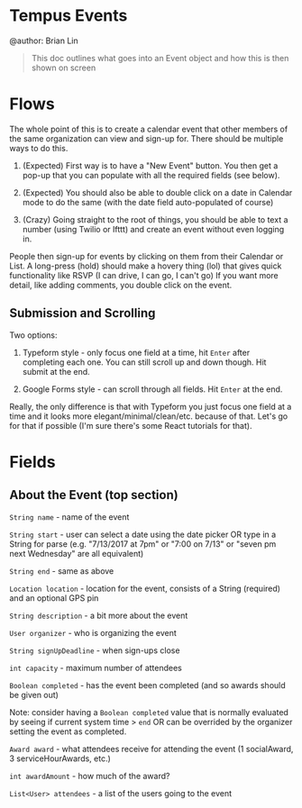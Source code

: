 # Tempus Events

@author: Brian Lin 

> This doc outlines what goes into an Event object and how this is then shown on screen

# Flows

The whole point of this is to create a calendar event that other members of the same organization can view and sign-up for. 
There should be multiple ways to do this. 

1. (Expected) First way is to have a "New Event" button. You then get a pop-up that you can populate with 
all the required fields (see below). 

2. (Expected) You should also be able to double click on a date in Calendar mode to do the same (with the date field auto-populated of course)

3. (Crazy) Going straight to the root of things, you should be able to text a number (using Twilio or Ifttt) and create an event without even logging in.

People then sign-up for events by clicking on them from their Calendar or List. A long-press (hold) should make a hovery thing (lol) that gives quick functionality like RSVP (I can drive, I can go, I can't go)
If you want more detail, like adding comments, you double click on the event. 

## Submission and Scrolling

Two options:

1. Typeform style - only focus one field at a time, hit `Enter` after completing each one. You can still scroll up and down though. Hit submit at the end.

2. Google Forms style - can scroll through all fields. Hit `Enter` at the end.

Really, the only difference is that with Typeform you just focus one field at a time and it looks more elegant/minimal/clean/etc. because of that. Let's go for that if possible (I'm sure there's some React tutorials for that).

# Fields

## About the Event (top section)

`String name` - name of the event

`String start` - user can select a date using the date picker OR type in a String for parse (e.g. "7/13/2017 at 7pm" or "7:00 on 7/13" or "seven pm next Wednesday" are all equivalent) 

`String end` - same as above

`Location location` - location for the event, consists of a String (required) and an optional GPS pin

`String description` - a bit more about the event

`User organizer` - who is organizing the event

`String signUpDeadline` - when sign-ups close

`int capacity` - maximum number of attendees

`Boolean completed` - has the event been completed (and so awards should be given out)

Note: consider having a `Boolean completed` value that is normally evaluated by seeing if current system time > `end` OR can be overrided by the organizer setting the event as completed. 

`Award award` - what attendees receive for attending the event (1 socialAward, 3 serviceHourAwards, etc.)

`int awardAmount` - how much of the award?

`List<User> attendees` - a list of the users going to the event

